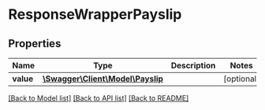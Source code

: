 # ResponseWrapperPayslip

## Properties
Name | Type | Description | Notes
------------ | ------------- | ------------- | -------------
**value** | [**\Swagger\Client\Model\Payslip**](Payslip.md) |  | [optional] 

[[Back to Model list]](../../README.md#documentation-for-models) [[Back to API list]](../../README.md#documentation-for-api-endpoints) [[Back to README]](../../README.md)


